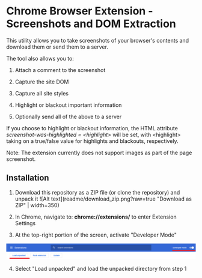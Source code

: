 # Chrome Browser Extension - Screenshots and DOM Extraction



This utility allows you to take screenshots of your browser's contents and download them or send them to a server.

The tool also allows you to: 

1. Attach a comment to the screenshot

2. Capture the site DOM

3. Capture all site styles

4. Highlight or blackout important information

4. Optionally send all of the above to a server

If you choose to highlight or blackout information, the HTML attribute *screenshot-was-highlighted = \<highlight\>* will be set, with \<highlight\> taking on a true/false value for highlights and blackouts, respectively.

Note: The extension currently does not support images as part of the page screenshot. 

## Installation

1. Download this repository as a ZIP file (or clone the repository) and unpack it
![Alt text](readme/download_zip.png?raw=true "Download as ZIP" | width=350)

2. In Chrome, navigate to: **chrome://extensions/** to enter Extension Settings

3. At the top-right portion of the screen, activate "Developer Mode"

![Alt text](readme/extensions_menu_devmode.png?raw=true "Developer Mode")

4. Select "Load unpacked" and load the unpacked directory from step 1
